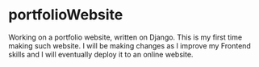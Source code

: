 # portfolioWebsite
Working on a portfolio website, written on Django. This is my first time making such website. I will be making changes as 
I improve my Frontend skills and I will eventually 
deploy it to an online website.
